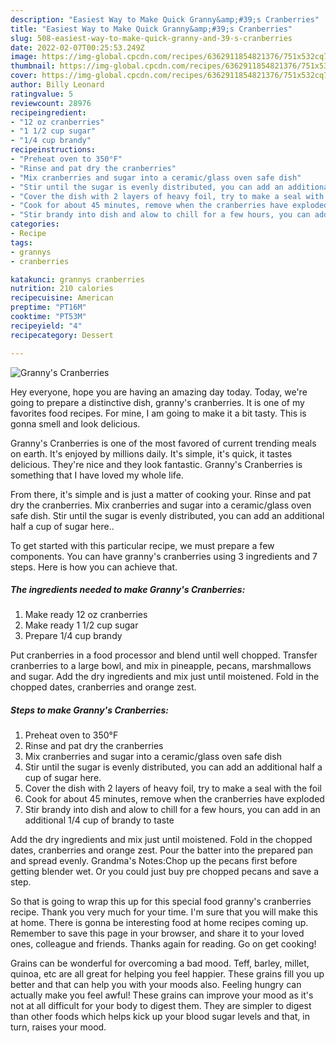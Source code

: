 ```yaml
---
description: "Easiest Way to Make Quick Granny&amp;#39;s Cranberries"
title: "Easiest Way to Make Quick Granny&amp;#39;s Cranberries"
slug: 508-easiest-way-to-make-quick-granny-and-39-s-cranberries
date: 2022-02-07T00:25:53.249Z
image: https://img-global.cpcdn.com/recipes/6362911854821376/751x532cq70/grannys-cranberries-recipe-main-photo.jpg
thumbnail: https://img-global.cpcdn.com/recipes/6362911854821376/751x532cq70/grannys-cranberries-recipe-main-photo.jpg
cover: https://img-global.cpcdn.com/recipes/6362911854821376/751x532cq70/grannys-cranberries-recipe-main-photo.jpg
author: Billy Leonard
ratingvalue: 5
reviewcount: 28976
recipeingredient:
- "12 oz cranberries"
- "1 1/2 cup sugar"
- "1/4 cup brandy"
recipeinstructions:
- "Preheat oven to 350°F"
- "Rinse and pat dry the cranberries"
- "Mix cranberries and sugar into a ceramic/glass oven safe dish"
- "Stir until the sugar is evenly distributed, you can add an additional half a cup of sugar here."
- "Cover the dish with 2 layers of heavy foil, try to make a seal with the foil"
- "Cook for about 45 minutes, remove when the cranberries have exploded"
- "Stir brandy into dish and alow to chill for a few hours, you can add in an additional 1/4 cup of brandy to taste"
categories:
- Recipe
tags:
- grannys
- cranberries

katakunci: grannys cranberries 
nutrition: 210 calories
recipecuisine: American
preptime: "PT16M"
cooktime: "PT53M"
recipeyield: "4"
recipecategory: Dessert

---
```



![Granny&#39;s Cranberries](https://img-global.cpcdn.com/recipes/6362911854821376/751x532cq70/grannys-cranberries-recipe-main-photo.jpg)

Hey everyone, hope you are having an amazing day today. Today, we're going to prepare a distinctive dish, granny&#39;s cranberries. It is one of my favorites food recipes. For mine, I am going to make it a bit tasty. This is gonna smell and look delicious.

Granny&#39;s Cranberries is one of the most favored of current trending meals on earth. It's enjoyed by millions daily. It's simple, it's quick, it tastes delicious. They're nice and they look fantastic. Granny&#39;s Cranberries is something that I have loved my whole life.

From there, it&#39;s simple and is just a matter of cooking your. Rinse and pat dry the cranberries. Mix cranberries and sugar into a ceramic/glass oven safe dish. Stir until the sugar is evenly distributed, you can add an additional half a cup of sugar here..


To get started with this particular recipe, we must prepare a few components. You can have granny&#39;s cranberries using 3 ingredients and 7 steps. Here is how you can achieve that.

<!--inarticleads1-->

##### The ingredients needed to make Granny&#39;s Cranberries:

1. Make ready 12 oz cranberries
1. Make ready 1 1/2 cup sugar
1. Prepare 1/4 cup brandy


Put cranberries in a food processor and blend until well chopped. Transfer cranberries to a large bowl, and mix in pineapple, pecans, marshmallows and sugar. Add the dry ingredients and mix just until moistened. Fold in the chopped dates, cranberries and orange zest. 

<!--inarticleads2-->

##### Steps to make Granny&#39;s Cranberries:

1. Preheat oven to 350°F
1. Rinse and pat dry the cranberries
1. Mix cranberries and sugar into a ceramic/glass oven safe dish
1. Stir until the sugar is evenly distributed, you can add an additional half a cup of sugar here.
1. Cover the dish with 2 layers of heavy foil, try to make a seal with the foil
1. Cook for about 45 minutes, remove when the cranberries have exploded
1. Stir brandy into dish and alow to chill for a few hours, you can add in an additional 1/4 cup of brandy to taste


Add the dry ingredients and mix just until moistened. Fold in the chopped dates, cranberries and orange zest. Pour the batter into the prepared pan and spread evenly. Grandma&#39;s Notes:Chop up the pecans first before getting blender wet. Or you could just buy pre chopped pecans and save a step. 

So that is going to wrap this up for this special food granny&#39;s cranberries recipe. Thank you very much for your time. I'm sure that you will make this at home. There is gonna be interesting food at home recipes coming up. Remember to save this page in your browser, and share it to your loved ones, colleague and friends. Thanks again for reading. Go on get cooking!

Grains can be wonderful for overcoming a bad mood. Teff, barley, millet, quinoa, etc are all great for helping you feel happier. These grains fill you up better and that can help you with your moods also. Feeling hungry can actually make you feel awful! These grains can improve your mood as it's not at all difficult for your body to digest them. They are simpler to digest than other foods which helps kick up your blood sugar levels and that, in turn, raises your mood.
